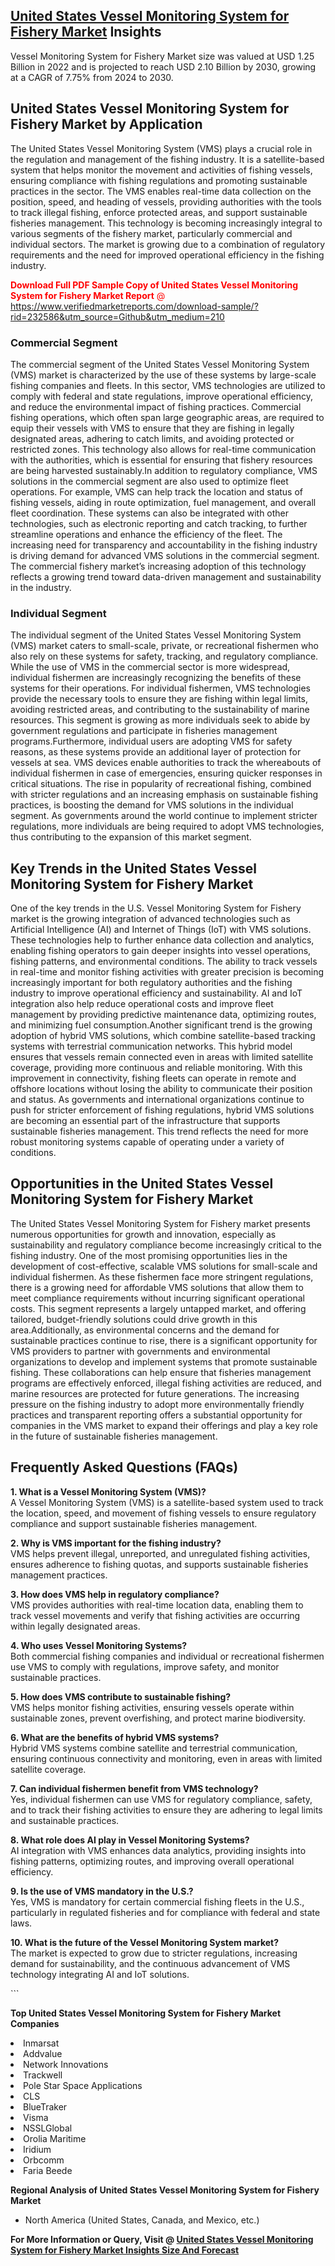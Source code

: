 <h2><a href="https://www.verifiedmarketreports.com/download-sample/?rid=232586&amp;utm_source=Github&amp;utm_medium=210" target="_blank">United States Vessel Monitoring System for Fishery Market</a> Insights</h2><p>Vessel Monitoring System for Fishery Market size was valued at USD 1.25 Billion in 2022 and is projected to reach USD 2.10 Billion by 2030, growing at a CAGR of 7.75% from 2024 to 2030.</p><p><h2>United States Vessel Monitoring System for Fishery Market by Application</h2><p>The United States Vessel Monitoring System (VMS) plays a crucial role in the regulation and management of the fishing industry. It is a satellite-based system that helps monitor the movement and activities of fishing vessels, ensuring compliance with fishing regulations and promoting sustainable practices in the sector. The VMS enables real-time data collection on the position, speed, and heading of vessels, providing authorities with the tools to track illegal fishing, enforce protected areas, and support sustainable fisheries management. This technology is becoming increasingly integral to various segments of the fishery market, particularly commercial and individual sectors. The market is growing due to a combination of regulatory requirements and the need for improved operational efficiency in the fishing industry. <p><span class=""><span style="color: #ff0000;"><strong>Download Full PDF Sample Copy of United States Vessel Monitoring System for Fishery Market Report</strong> @ </span><a href="https://www.verifiedmarketreports.com/download-sample/?rid=232586&amp;utm_source=Github&amp;utm_medium=210" target="_blank">https://www.verifiedmarketreports.com/download-sample/?rid=232586&amp;utm_source=Github&amp;utm_medium=210</a></span></p></p><h3>Commercial Segment</h3><p>The commercial segment of the United States Vessel Monitoring System (VMS) market is characterized by the use of these systems by large-scale fishing companies and fleets. In this sector, VMS technologies are utilized to comply with federal and state regulations, improve operational efficiency, and reduce the environmental impact of fishing practices. Commercial fishing operations, which often span large geographic areas, are required to equip their vessels with VMS to ensure that they are fishing in legally designated areas, adhering to catch limits, and avoiding protected or restricted zones. This technology also allows for real-time communication with the authorities, which is essential for ensuring that fishery resources are being harvested sustainably.In addition to regulatory compliance, VMS solutions in the commercial segment are also used to optimize fleet operations. For example, VMS can help track the location and status of fishing vessels, aiding in route optimization, fuel management, and overall fleet coordination. These systems can also be integrated with other technologies, such as electronic reporting and catch tracking, to further streamline operations and enhance the efficiency of the fleet. The increasing need for transparency and accountability in the fishing industry is driving demand for advanced VMS solutions in the commercial segment. The commercial fishery market’s increasing adoption of this technology reflects a growing trend toward data-driven management and sustainability in the industry.<h3>Individual Segment</h3><p>The individual segment of the United States Vessel Monitoring System (VMS) market caters to small-scale, private, or recreational fishermen who also rely on these systems for safety, tracking, and regulatory compliance. While the use of VMS in the commercial sector is more widespread, individual fishermen are increasingly recognizing the benefits of these systems for their operations. For individual fishermen, VMS technologies provide the necessary tools to ensure they are fishing within legal limits, avoiding restricted areas, and contributing to the sustainability of marine resources. This segment is growing as more individuals seek to abide by government regulations and participate in fisheries management programs.Furthermore, individual users are adopting VMS for safety reasons, as these systems provide an additional layer of protection for vessels at sea. VMS devices enable authorities to track the whereabouts of individual fishermen in case of emergencies, ensuring quicker responses in critical situations. The rise in popularity of recreational fishing, combined with stricter regulations and an increasing emphasis on sustainable fishing practices, is boosting the demand for VMS solutions in the individual segment. As governments around the world continue to implement stricter regulations, more individuals are being required to adopt VMS technologies, thus contributing to the expansion of this market segment.<h2>Key Trends in the United States Vessel Monitoring System for Fishery Market</h2><p>One of the key trends in the U.S. Vessel Monitoring System for Fishery market is the growing integration of advanced technologies such as Artificial Intelligence (AI) and Internet of Things (IoT) with VMS solutions. These technologies help to further enhance data collection and analytics, enabling fishing operators to gain deeper insights into vessel operations, fishing patterns, and environmental conditions. The ability to track vessels in real-time and monitor fishing activities with greater precision is becoming increasingly important for both regulatory authorities and the fishing industry to improve operational efficiency and sustainability. AI and IoT integration also help reduce operational costs and improve fleet management by providing predictive maintenance data, optimizing routes, and minimizing fuel consumption.Another significant trend is the growing adoption of hybrid VMS solutions, which combine satellite-based tracking systems with terrestrial communication networks. This hybrid model ensures that vessels remain connected even in areas with limited satellite coverage, providing more continuous and reliable monitoring. With this improvement in connectivity, fishing fleets can operate in remote and offshore locations without losing the ability to communicate their position and status. As governments and international organizations continue to push for stricter enforcement of fishing regulations, hybrid VMS solutions are becoming an essential part of the infrastructure that supports sustainable fisheries management. This trend reflects the need for more robust monitoring systems capable of operating under a variety of conditions.<h2>Opportunities in the United States Vessel Monitoring System for Fishery Market</h2><p>The United States Vessel Monitoring System for Fishery market presents numerous opportunities for growth and innovation, especially as sustainability and regulatory compliance become increasingly critical to the fishing industry. One of the most promising opportunities lies in the development of cost-effective, scalable VMS solutions for small-scale and individual fishermen. As these fishermen face more stringent regulations, there is a growing need for affordable VMS solutions that allow them to meet compliance requirements without incurring significant operational costs. This segment represents a largely untapped market, and offering tailored, budget-friendly solutions could drive growth in this area.Additionally, as environmental concerns and the demand for sustainable practices continue to rise, there is a significant opportunity for VMS providers to partner with governments and environmental organizations to develop and implement systems that promote sustainable fishing. These collaborations can help ensure that fisheries management programs are effectively enforced, illegal fishing activities are reduced, and marine resources are protected for future generations. The increasing pressure on the fishing industry to adopt more environmentally friendly practices and transparent reporting offers a substantial opportunity for companies in the VMS market to expand their offerings and play a key role in the future of sustainable fisheries management.<h2>Frequently Asked Questions (FAQs)</h2><p><strong>1. What is a Vessel Monitoring System (VMS)?</strong><br> A Vessel Monitoring System (VMS) is a satellite-based system used to track the location, speed, and movement of fishing vessels to ensure regulatory compliance and support sustainable fisheries management.</p><p><strong>2. Why is VMS important for the fishing industry?</strong><br> VMS helps prevent illegal, unreported, and unregulated fishing activities, ensures adherence to fishing quotas, and supports sustainable fisheries management practices.</p><p><strong>3. How does VMS help in regulatory compliance?</strong><br> VMS provides authorities with real-time location data, enabling them to track vessel movements and verify that fishing activities are occurring within legally designated areas.</p><p><strong>4. Who uses Vessel Monitoring Systems?</strong><br> Both commercial fishing companies and individual or recreational fishermen use VMS to comply with regulations, improve safety, and monitor sustainable practices.</p><p><strong>5. How does VMS contribute to sustainable fishing?</strong><br> VMS helps monitor fishing activities, ensuring vessels operate within sustainable zones, prevent overfishing, and protect marine biodiversity.</p><p><strong>6. What are the benefits of hybrid VMS systems?</strong><br> Hybrid VMS systems combine satellite and terrestrial communication, ensuring continuous connectivity and monitoring, even in areas with limited satellite coverage.</p><p><strong>7. Can individual fishermen benefit from VMS technology?</strong><br> Yes, individual fishermen can use VMS for regulatory compliance, safety, and to track their fishing activities to ensure they are adhering to legal limits and sustainable practices.</p><p><strong>8. What role does AI play in Vessel Monitoring Systems?</strong><br> AI integration with VMS enhances data analytics, providing insights into fishing patterns, optimizing routes, and improving overall operational efficiency.</p><p><strong>9. Is the use of VMS mandatory in the U.S.?</strong><br> Yes, VMS is mandatory for certain commercial fishing fleets in the U.S., particularly in regulated fisheries and for compliance with federal and state laws.</p><p><strong>10. What is the future of the Vessel Monitoring System market?</strong><br> The market is expected to grow due to stricter regulations, increasing demand for sustainability, and the continuous advancement of VMS technology integrating AI and IoT solutions.</p>```</p><p><strong>Top United States Vessel Monitoring System for Fishery Market Companies</strong></p><div data-test-id=""><p><li>Inmarsat</li><li> Addvalue</li><li> Network Innovations</li><li> Trackwell</li><li> Pole Star Space Applications</li><li> CLS</li><li> BlueTraker</li><li> Visma</li><li> NSSLGlobal</li><li> Orolia Maritime</li><li> Iridium</li><li> Orbcomm</li><li> Faria Beede</li></p><div><strong>Regional Analysis of&nbsp;United States Vessel Monitoring System for Fishery Market</strong></div><ul><li dir="ltr"><p dir="ltr">North America&nbsp;(United States, Canada, and Mexico, etc.)</p></li></ul><p><strong>For More Information or Query, Visit @&nbsp;</strong><strong><a href="https://www.verifiedmarketreports.com/product/vessel-monitoring-system-for-fishery-market/?utm_source=Github&amp;utm_medium=210" target="_blank">United States Vessel Monitoring System for Fishery Market Insights Size And Forecast</a></strong></p></div>
